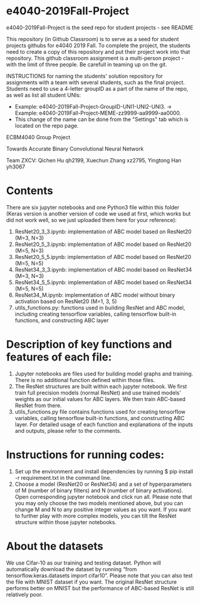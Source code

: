 # e4040-2019Fall-Project
e4040-2019Fall-Project is the seed repo for student projects - see README

This repository (in Github Classroom) is to serve as a seed for student projects githubs for e4040 2019 Fall.
To complete the project, the students need to create a copy of this repository and put their project work into that repository.
This github classroom assignment is a multi-person project - with the limit of three people. Be carefull in teaming up on the git.

INSTRUCTIONS for naming the students' solution repository for assignments with a team with several students, such as the final project. Students need to use a 4-letter groupID as a part of the name of the repo, as well as list all student UNIs: 
* Example: e4040-2019Fall-Project-GroupID-UNI1-UNI2-UNI3. -> Example: e4040-2019Fall-Project-MEME-zz9999-aa9999-aa0000.
* This change of the name can be done from the "Settings" tab which is located on the repo page.


ECBM4040 Group Project

Towards Accurate Binary Convolutional Neural Network

Team ZXCV: Qichen Hu qh2199, Xuechun Zhang xz2795, Yingtong Han yh3067


# Contents

There are six jupyter notebooks and one Python3 file within this folder (Keras version is another version of
code we used at first, which works but did not work well, so we just uploaded them here for your reference):

1. ResNet20_3_3.ipynb: implementation of ABC model based on ResNet20 (M=3, N=3)
2. ResNet20_5_3.ipynb: implementation of ABC model based on ResNet20 (M=5, N=3)
3. ResNet20_5_5.ipynb: implementation of ABC model based on ResNet20 (M=5, N=5)
4. ResNet34_3_3.ipynb: implementation of ABC model based on ResNet34 (M=3, N=3)
5. ResNet34_5_5.ipynb: implementation of ABC model based on ResNet34 (M=5, N=5)
6. ResNet34_M.ipynb: implementation of ABC model without binary activation based on ResNet20 (M=1, 3, 5)
6. utils_functions.py: functions used in building ResNet and ABC model, including creating tensorflow variables,
calling tensorflow built-in functions, and constructing ABC layer


# Description of key functions and features of each file:

1. Jupyter notebooks are files used for building model graphs and training. There is no additional function defined within those files.
2. The ResNet structures are built within each jupyter notebook. We first train full precision models (normal ResNet)
and use trained models’ weights as our initial values for ABC layers. We then train ABC-based ResNet from there.
3. utils_functions.py file contains functions used for creating tensorflow variables, calling tensorflow built-in functions,
and constructing ABC layer. For detailed usage of each function and explanations of the inputs and outputs, please refer to the comments.


# Instructions for running codes:

1. Set up the environment and install dependencies by running $ pip install -r requirement.txt in the command line.
2. Choose a model (ResNet20 or ResNet34) and a set of hyperparameters of M (number of binary filters) and N (number of binary activations).
Open corresponding jupyter notebook and click run all. Please note that you may only choose the two models mentioned above,
but you can change M and N to any positive integer values as you want. If you want to further play with more complex models,
you can tilt the ResNet structure within those jupyter notebooks.


# About the datasets

We use Cifar-10 as our training and testing dataset. Python will automatically download the dataset by running
“from tensorflow.keras.datasets import cifar10”. Please note that you can also test the file with MNIST dataset if you want.
The original ResNet structure performs better on MNIST but the performance of ABC-based ResNet is still relatively poor.

